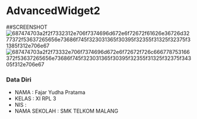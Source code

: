 # AdvancedWidget2

##SCREENSHOT![687474703a2f2f7332312e706f7374696d672e6f72672f61626e36726d3277372f53637265656e73686f745f323031365f30395f32355f31325f32375f31385f312e706e67](https://cloud.githubusercontent.com/assets/22133617/22323012/59cc67c4-e3d2-11e6-830d-5a5d18a1f7bc.png)
![687474703a2f2f73332e706f7374696d672e6f72672f726c666778753166372f53637265656e73686f745f323031365f30395f32355f31325f32375f34305f312e706e67](https://cloud.githubusercontent.com/assets/22133617/22323013/59ccdae2-e3d2-11e6-866a-521bca88e239.png)

### Data Diri 
- NAMA : Fajar Yudha Pratama
- KELAS : XI RPL 3
- NIS : 
- NAMA SEKOLAH : SMK TELKOM MALANG
